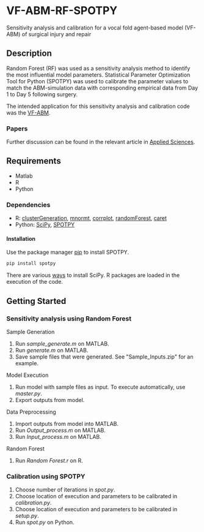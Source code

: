 # VF-ABM-RF-SPOTPY

Sensitivity analysis and calibration for a vocal fold agent-based model (VF-ABM) of surgical injury and repair

## Description

Random Forest (RF) was used as a sensitivity analysis method to identify the most influential model parameters. Statistical Parameter Optimization Tool for Python (SPOTPY) was used to calibrate the parameter values to match the ABM-simulation data with corresponding empirical data from Day 1 to Day 5 following surgery. 

The intended application for this sensitivity analysis and calibration code was the [VF-ABM](https://github.com/VF-ABM/hpc-abm-vf-version_0_6).

### Papers 

Further discussion can be found in the relevant article in [Applied Sciences](https://www.mdpi.com/journal/applsci). 

## Requirements

* Matlab 
* R
* Python

### Dependencies

* R: [clusterGeneration](https://cran.r-project.org/web/packages/clusterGeneration/index.html), [mnormt](https://cran.r-project.org/web/packages/mnormt/index.html), [corrplot](https://cran.r-project.org/web/packages/corrplot/index.html), [randomForest](https://cran.r-project.org/web/packages/randomForest/), [caret](https://cran.r-project.org/web/packages/caret/index.html)
* Python: [SciPy](https://www.scipy.org/), [SPOTPY](https://pypi.org/project/spotpy/)

#### Installation

Use the package manager [pip](https://pypi.org/project/spotpy/) to install SPOTPY.

```bash
pip install spotpy
```

There are various [ways](https://www.scipy.org/install.html) to install SciPy. 
R packages are loaded in the execution of the code. 

## Getting Started

### Sensitivity analysis using Random Forest

Sample Generation
1. Run *sample_generate.m* on MATLAB.
2. Run *generate.m* on MATLAB. 
3. Save sample files that were generated. See "Sample_Inputs.zip" for an example.

Model Execution
1. Run model with sample files as input. To execute automatically, use *master.py*.
2. Export outputs from model.

Data Preprocessing
1. Import outputs from model into MATLAB.
2. Run *Output_process.m* on MATLAB. 
3. Run *Input_process.m* on MATLAB. 

Random Forest
1. Run *Random Forest.r* on R. 

### Calibration using SPOTPY

1. Choose number of iterations in *spot.py*.
2. Choose location of execution and parameters to be calibrated in *calibration.py*.
3. Choose location of execution and parameters to be calibrated in *setup.py*.
4. Run *spot.py* on Python.

